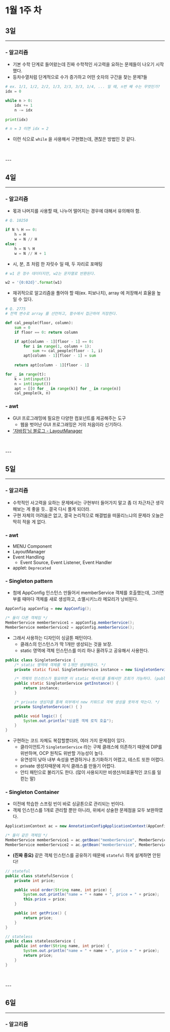 # 1월 1주 차

## 3일

---

### - 알고리즘

- 기본 수학 단계로 들어왔는데 진짜 수학적인 사고력을 요하는 문제들이 나오기 시작했다.
- 등차수열처럼 단계적으로 수가 증가하고 어떤 숫자의 구간을 찾는 문제?들

```python
# ex. 1/1, 1/2, 2/2, 1/3, 2/3, 3/3, 1/4, ... 일 때, n번 째 수는 무엇인가?
idx = 0

while n > 0:
	idx += 1
	n -= idx
	
print(idx)

# n = 3 이면 idx = 2
```

- 이런 식으로 `while` 을 사용해서 구현했는데, 괜찮은 방법인 것 같다.

</br>
</br>
---

## 4일

---

### - 알고리즘

- 몫과 나머지를 사용할 때, 나누어 떨어지는 경우에 대해서 유의해야 함.
```python
# Q. 10250

if N % H == 0:
	h = H
	w = N // H
else:
	h = N % H
	w = N // H + 1
```
- 시, 분, 초 처럼 한 자릿수 일 때, 두 자리로 포매팅
```python
# w1 은 정수 데이터지만, w2는 문자열로 반환된다.

w2 = '{0:02d}'.format(w1)
```
- 재귀적으로 알고리즘을 풀어야 할 때(ex. 피보나치), array 에 저장해서 효율을 높일 수 있다.
```python
# Q. 2775
# 전역 변수로 array 를 선언하고, 함수에서 접근하여 저장한다.

def cal_people(floor, column):
    sum = 0
    if floor == 0: return column

    if apt[column - 1][floor - 1] == 0:
        for i in range(1, column + 1):
            sum += cal_people(floor - 1, i)
        apt[column - 1][floor - 1] = sum
    
    return apt[column - 1][floor - 1]

for _ in range(t):
    k = int(input())
    n = int(input())
    apt = [[0 for _ in range(k)] for _ in range(n)]
	cal_people(k, n)
```

### - awt

- GUI 프로그래밍에 필요한 다양한 컴포넌트를 제공해주는 도구
	- 웹을 벗어난 GUI 프로그래밍은 거의 처음이라 신기하다.
- ['자바킹'님 블로그 - LayoutManager](https://m.blog.naver.com/javaking75/140157948347)

</br>
</br>
---

## 5일

---

### - 알고리즘

- 수학적인 사고력을 요하는 문제에서는 구현부터 들어가지 말고 좀 더 차근차근 생각해보는 게 좋을 듯.. 결국 다시 풀게 되더라.
- 구현 자체의 어려움은 없고, 결국 논리적으로 해결법을 떠올리느냐의 문제라 오늘은 딱히 적을 게 없다.

### - awt

- MENU Component
- LayoutManager
- Event Handling
    - Event Source, Event Listener, Event Handler
- applet: `Deprecated`

### - Singleton pattern

- 첨에 AppConfig 인스턴스 만들어서 memberService 객체를 호출했는데, 그러면 부를 때마다 객체를 새로 생성하고, 소멸시키느라 메모리가 낭비된다.
```java
AppConfig appConfig = new AppConfig();

/* 둘이 다른 객체임 */
MemberService memberService1 = appConfig.memberService();
MemberService memberService2 = appConfig.memberService();
```
- 그래서 사용하는 디자인이 싱글톤 패턴이다.
    - 클래스의 인스턴스가 딱 1개만 생성되는 것을 보장.
    - static 영역에 객체 인스턴스를 미리 하나 올려두고 공유해서 사용한다.
```java
public class SingletonService {
    /* static 영역에 객체를 딱 1개만 생성해둔다. */
    private static final SingletonService instance = new SingletonService();

    /* 객체의 인스턴스가 필요하면 이 static 메서드를 통해서만 조회가 가능하다. (public) */
    public static SingletonService getInstance() {
        return instance;
    }

    /* private 생성자를 통해 외부에서 new 키워드로 객체 생성을 못하게 막는다. */
    private SingletonService() { }

    public void logic() {
        System.out.println("싱글톤 객체 로직 호출");
    }
}
```
- 구현하는 코드 자체도 복잡할뿐더러, 여러 가지 문제점이 있다.
    - 클라이언트가 `SingletonService` 라는 구체 클래스에 의존하기 때문에 DIP를 위반하며, OCP 원칙도 위반할 가능성이 높다.
    - 유연성이 낮아 내부 속성을 변경하거나 초기화하기 어렵고, 테스트 또한 어렵다.
    - private 생성자때문에 자식 클래스를 만들기 어렵다.
    - 안티 패턴으로 불리기도 한다. (많이 사용되지만 비생산/비효율적인 코드를 일컫는 말)

### - Singleton Container

- 이전에 학습한 스프링 빈이 바로 싱글톤으로 관리되는 빈이다.
- 객체 인스턴스를 1개로 관리할 뿐만 아니라, 위에서 상술한 문제점을 모두 보완하였다.
```java
ApplicationContext ac = new AnnotationConfigApplicationContext(AppConfig.class);

/* 둘이 같은 객체임 */
MemberService memberService1 = ac.getBean("memberService", MemberService.class);
MemberService memberService2 = ac.getBean("memberService", MemberService.class);
```
- **(진짜 중요)** 같은 객체 인스턴스를 공유하기 때문에 `stateful` 하게 설계하면 안된다! 
```java
// stateful
public class statefulService {
    private int price;

    public void order(String name, int price) {
        System.out.println("name = " + name + ", price = " + price);
        this.price = price;
    }

    public int getPrice() {
        return price;
    }
}

// stateless
public class statelessService {
    public int order(String name, int price) {
        System.out.println("name = " + name + ", price = " + price);
        return price;
    }
}
```

</br>
</br>
---

## 6일

---

### - 알고리즘
